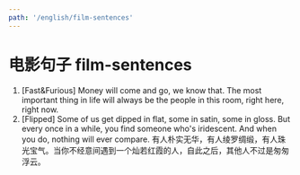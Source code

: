 ```yaml
---
path: '/english/film-sentences'
---
```


# 电影句子 film-sentences

1. [Fast&Furious] Money will come and go, we know that. The most important thing in life will always be the people in this room, right here, right now.
2. [Flipped] Some of us get dipped in flat, some in satin, some in gloss. But every once in a while, you find someone who's iridescent. And when you do, nothing will ever compare.
   有人朴实无华，有人绫罗绸缎，有人珠光宝气。当你不经意间遇到一个灿若红霞的人，自此之后，其他人不过是匆匆浮云。
